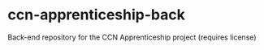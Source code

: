 # ccn-apprenticeship-back
Back-end repository for the CCN Apprenticeship project (requires license)
